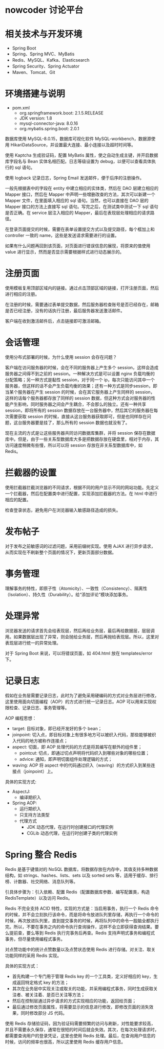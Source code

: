 # nowcoder 讨论平台

# 相关技术与开发环境
- Spring Boot
- Spring、Spring MVC、MyBatis
- Redis、MySQL、Kafka、Elasticsearch
- Spring Security、Spring Actuator
- Maven、Tomcat、Git

# 环境搭建与说明
- pom.xml
  - org.springframework.boot: 2.1.5.RELEASE
  - JDK version: 1.8
  - mysql-connector-java: 8.0.16
  - org.mybatis.spring.boot: 2.0.1

数据库使用 MySQL-8.0.15，数据库可视化软件 MySQL-workbench，数据源使用 HikariDataSource，并设置最大连接、最小连接以及超时时间等。

使用 Kaptcha 生成验证码，配置 MyBatis 属性，使之自动生成主键，并开启数据库字段名与 Bean 实体名相匹配。日志等级设置为 debug，以便可以查看具体执行的 sql 语句。

使用 logback 记录日志，Spring Email 发送邮件，便于后序的注册操作。

一般先根据表中的字段在 entity 中建立相应的实体类，然后在 DAO 层建立相应的 Mapper 接口，然后在 Mapper 中声明一些增删改查的方法，其次可以新建一个 Mapper 文件，在里面填入相应的 sql 语句。当然，也可以直接在 DAO 层的 Mapper 接口的方法上直接写 sql 语句。写完之后，在测试类中测试一下 sql 语句是否正确。在 service 层注入相应的 Mapper，最后在表现层处理相应的请求路径。

在登录页面提交的时候，需要在表单设置提交方式以及提交路径，每个框加上和 controller 一致的 name，这些是发送请求需要进行的设置。

如果有什么问题再回到该页面，对页面进行错误信息的展现，将原来的值使用 value 进行显示，然而是否显示需要根据样式进行动态展示的。

# 注册页面
使用模板复用顶部区域内的链接。通过点击顶部区域的链接，打开注册页面，然后进行相应的注册。

在注册的时候，需要通过表单提交数据，然后服务器检查账号是否已经存在，邮箱是否已经注册，没有的话执行注册，最后服务器发送激活邮件。

客户端在收到激活邮件后，点击链接即可激活邮箱。

# 会话管理
使用分布式部署的时候，为什么使用 session 会存在问题？

客户端在访问服务器的时候，会在不同的服务器上产生多个 session，这样会造成服务器之间得不到之前的 session。一种解决方式是可以设置 nginx 负载均衡的分配策略；另一种方式是黏性 session，对于同一个 ip，每次只能访问其中一个服务器，但这样的话不会产生负载均衡的效果；还有一种方式是同步session，即当某个服务器在产生 session 的时候，会在其它服务器上产生同样的 session，这样的话每个服务器都存放了同样的 session 数据，但这种方式会对服务器的性能产生影响，同时服务器之间会产生耦合，不会那么的独立。还有一种共享 session，即将所有的 session 数据存放在一台服务器中，然后其它的服务器在每次需要获取 session 的时候，直接从这台服务器获取即可，但是也同样存在问题，这台服务器要是挂了，那么所有的 session 数据也就没有了。

现在主流的方式是让这些服务器共同访问数据库集群，并将 session 保存在数据库中。但是，由于一些关系型数据库大多是把数据存放在硬盘里，相对于内存，其访问速度稍微有些慢，所以可以将 session 存放在非关系型数据库中，如 Redis。

# 拦截器的设置
使用拦截器拦截浏览器的不同请求，根据不同的用户显示不同的网站功能。先定义一个拦截器，然后在配置类中进行配置，实现添加拦截器的方法。在 html 中进行相应的配置。

检查登录状态，避免用户在浏览器输入敏感路径造成的损失。

# 发布帖子
对于发布之前敏感词的过滤问题，采用前缀树实现。使用 AJAX 进行异步请求，从而实现在不刷新整个页面的情况下，更新页面部分数据。

# 事务管理
理解事务的特性，即原子性（Atomicity）、一致性（Consistency）、隔离性（Isolation）、持久性（Durability）。给“添加评论”模块添加事务。

# 处理异常

浏览器发送的请求首先会给表现层，然后再给业务层，最后再给数据层，层层调用。如果数据层出现了异常，则会抛给业务层，然后再抛给表现层。所以，这里对表现层进行统一的异常处理。

对于 Spring Boot 来说，可以将错误页面，如 404.html 放在 templates/error 下。

# 记录日志
假如在业务层需要记录日志，此时为了避免采用硬编码的方式对业务层进行修改，这里使用面向切面编程（AOP）的方式进行统一记录日志。AOP 可以用来实现权限检查、记录日志、事务管理等。

AOP 编程思想：
- target: 目标对象，即已经开发好的多个 bean；
- joinpoint: 切入点，即目标对象上有很多地方可以被织入代码，那些能够被织入代码的地方被称作连接点；
- aspect: 切面，即 AOP 处理代码的方式是将其编写在额外的组件里；
  - pointcut: 切点，即通过切点声明将代码织入到哪些对象的哪些位置；
  - advice: 通知，即声明切面组件处理逻辑的方式；
- waving: AOP 将 aspect 中的代码通过织入（waving）的方式织入到某些连接点（joinpoint）上。

具体的实现方式:
- AspectJ:
  - 编译期织入
- Spring AOP:
  - 运行期织入
  - 只支持方法类型
  - 代理方式
    - JDK 动态代理，在运行时创建接口的代理实例
    - CGLib 动态代理，在运行时创建子类的代理实例

# Spring 整合 Redis
Redis 是基于键值对的 NoSQL 数据库，将数据存放在内存中，其值支持多种数据结构，如 strings、hashes、lists、sets 以及 sorted sets 等，适用于缓存、排行榜、计数器、社交网络、消息队列等。

引具体步骤为：引入依赖、配置 Redis（配置数据库参数、编写配置类，构造 RedisTemplate）以及访问 Redis。

Redis 不完全支持 ACID 特性，实现的方式是：当启用事务，执行一个 Redis 命令的时候，并不会立刻执行该命令，而是将命令放进队列里存储，再执行一个命令的时候，再次放进队列里，直到提交事务的时候，再将队列中的命令一股脑全都执行完。所以，不要在事务之内的命令执行查询操作，这样不会立即获得查询结果。要么提前查，要么等到 Redis 执行完事务后再查。Redis 支持声明式事务和编程式事务，但尽量使用编程式事务。

对点赞功能中的统计点赞数量以及点赞状态使用 Redis 进行存储。对关注、取关功能同样的采用 Redis 实现。

具体的实现方式：
- 首先构建一个专门用于管理 Redis key 的一个工具类，定义好相应的 key，生成返回特定格式 key 的方法；
- 其次在业务层中实现关注或取关的功能，并采用编程式事务，同时生成获取关注者、被关注着、是否已关注等方法；
- 然后在控制层通过异步请求的方式实现相应的功能，返回给页面；
- 最后通过修改页面属性，将需要显示的信息进行修改，即修改页面的消失效果，同时修改部分 JS 代码。

使用 Redis 存储验证码，因为验证码需要频繁的访问与刷新，对性能要求较高，并且不需要永久保存，通常在很短的时间后就会失效。其次，在每次处理请求时，都需要查询用户的登录凭证，这里也使用 Redis 处理。最后，在查询用户信息的时候，访问的频率也很高，所以这里使用 Redis 缓存用户信息。